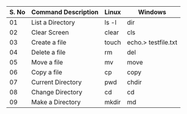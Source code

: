 
| S. No | Command Description | Linux | Windows |
| ----- | ------------------- | ----- | --------|
| 01    | List a Directory    | ls -l | dir     |
| 02    | Clear Screen        | clear | cls     |
| 03    | Create a file       | touch | echo.> testfile.txt     |
| 04    | Delete a file       | rm    | del     |
| 05    | Move a file       | mv | move     |
| 06    | Copy a file       | cp | copy     |
| 07    | Current Directory | pwd | chdir     |
| 08    | Change Directory  | cd | cd     |
| 09    | Make a Directory  | mkdir | md     |
